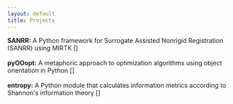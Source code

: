 ```yaml
---
layout: default
title: Projects
---
```

**SANRR:** A Python framework for Surrogate Assisted Nonrigid Registration (SANRR) using MIRTK \[<span style="display:inline-block; vertical-align:middle"><a href="https://www.github.com/ddfabbro" target="_blank"><i class="fab fa-github fa-sm"></i></a></span>\]
<br><br>
**pyOOopt:** A metaphoric approach to optimization algorithms using object orientation in Python \[<span style="display:inline-block; vertical-align:middle"><a href="https://www.github.com/ddfabbro" target="_blank"><i class="fab fa-github fa-sm"></i></a></span>\]
<br><br>
**entropy:** A Python module that calculates information metrics according to Shannon's information theory \[<span style="display:inline-block; vertical-align:middle"><a href="https://www.github.com/ddfabbro" target="_blank"><i class="fab fa-github fa-sm"></i></a></span>\]
